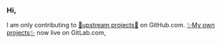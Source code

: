 ### Hi,

I am only contributing to [🌱upstream projects🌱](https://github.com/Bengt) on GitHub.com. [✨My own projects✨](https://gitlab.com/bengt) now live on GitLab.com,
